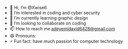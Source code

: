 - 👋 Hi, I’m @Xwise6
- 👀 I’m interested in coding and cyber security 
- 🌱 I’m currently learning graphic design 
- 💞️ I’m looking to collaborate on coding
- 📫 How to reach me adeyemidavid6428@gmail.com 
- 😄 Pronouns: 
- ⚡ Fun fact: have much passion for computer technology 

<!---
Xwise6/Xwise6 is a ✨ special ✨ repository because its `README.md` (this file) appears on your GitHub profile.
You can click the Preview link to take a look at your changes.
--->
